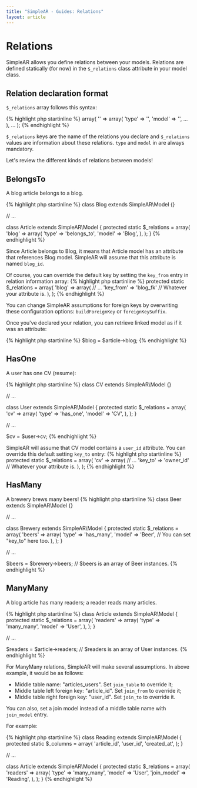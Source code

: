 ```yaml
---
title: "SimpleAR - Guides: Relations"
layout: article
---
```


# Relations

SimpleAR allows you define relations between your models.
Relations are defined statically (for now) in the `$_relations` class attribute in
your model class.

## Relation declaration format

`$_relations` array follows this syntax:

{% highlight php startinline %}
array(
    '<relation name>' => array(
        'type'  => '<relation type>',
        'model' => '<linked model class>',
        ...
    ),
    ...
);
{% endhighlight %}

`$_relations` keys are the name of the relations you declare and `$_relations`
values are information about these relations.
`type` and `model` in are always mandatory.

Let's review the different kinds of relations between models!

## BelongsTo

A blog article belongs to a blog.

{% highlight php startinline %}
class Blog extends SimpleAR\Model {}

// ...

class Article extends SimpleAR\Model
{
    protected static $_relations = array(
        'blog' => array(
            'type'  => 'belongs_to',
            'model' => 'Blog',
        ),
    );
}
{% endhighlight %}

Since Article belongs to Blog, it means that Article model has an attribute that
references Blog model. SimpleAR will assume that this attribute is named `blog_id`.

Of course, you can override the default key by setting the `key_from` entry in
relation information array:
{% highlight php startinline %}
    protected static $_relations = array(
        'blog' => array(
            // ...
            'key_from' => 'blog_fk' // Whatever your attribute is.
        ),
    );
{% endhighlight %}

<p class="alert alert-warning">
    You can change SimpleAR assumptions for foreign keys by overwriting these
    configuration options: <code>buildForeignKey</code> or
    <code>foreignKeySuffix</code>.
</p>

Once you've declared your relation, you can retrieve linked model as if it was
an attribute:

{% highlight php startinline %}
$blog = $article->blog;
{% endhighlight %}

## HasOne

A user has one CV (resume):

{% highlight php startinline %}
class CV extends SimpleAR\Model {}

// ...

class User extends SimpleAR\Model
{
    protected static $_relations = array(
        'cv' => array(
            'type'  => 'has_one',
            'model' => 'CV',
        ),
    );
}

// ...

$cv = $user->cv;
{% endhighlight %}

SimpleAR will assume that CV model contains a `user_id` attribute. You can
override this default setting `key_to` entry:
{% highlight php startinline %}
    protected static $_relations = array(
        'cv' => array(
            // ...
            'key_to' => 'owner_id' // Whatever your attribute is.
        ),
    );
{% endhighlight %}

## HasMany

A brewery brews many beers!
{% highlight php startinline %}
class Beer extends SimpleAR\Model {}

// ...

class Brewery extends SimpleAR\Model
{
    protected static $_relations = array(
        'beers' => array(
            'type'  => 'has_many',
            'model' => 'Beer',
            // You can set "key_to" here too.
        ),
    );
}

// ...

$beers = $brewery->beers; // $beers is an array of Beer instances.
{% endhighlight %}

## ManyMany

A blog article has many readers; a reader reads many articles.

{% highlight php startinline %}
class Article extends SimpleAR\Model
{
    protected static $_relations = array(
        'readers' => array(
            'type'  => 'many_many',
            'model' => 'User',
        ),
    );
}

// ...

$readers = $article->readers; // $readers is an array of User instances.
{% endhighlight %}

For ManyMany relations, SimpleAR will make several assumptions. In above
example, it would be as follows:

* Middle table name: "articles_users". Set `join_table` to override it;
* Middle table left foreign key: "article_id". Set `join_from` to override it;
* Middle table right foreign key: "user_id". Set `join_to` to override it.

You can also, set a join model instead of a middle table name with `join_model`
entry.

For example:

{% highlight php startinline %}
class Reading extends SimpleAR\Model
{
    protected static $_columns = array(
        'article_id',
        'user_id',
        'created_at',
    );
}

// ...

class Article extends SimpleAR\Model
{
    protected static $_relations = array(
        'readers' => array(
            'type'  => 'many_many',
            'model' => 'User',
            'join_model' => 'Reading',
        ),
    );
}
{% endhighlight %}
